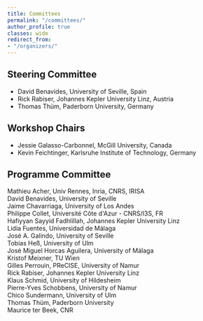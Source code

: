 ```yaml
---
title: Committees
permalink: "/committees/"
author_profile: true
classes: wide
redirect_from:
- "/organizers/"
---
```


## Steering Committee
* David Benavides, University of Seville, Spain
* Rick Rabiser, Johannes Kepler University Linz, Austria
* Thomas Thüm, Paderborn University, Germany

## Workshop Chairs
* Jessie Galasso-Carbonnel, McGill University, Canada
* Kevin Feichtinger, Karlsruhe Institute of Technology, Germany

## Programme Committee
Mathieu	Acher,  Univ Rennes, Inria, CNRS, IRISA	  
David	Benavides, University of Seville	  
Jaime	Chavarriaga,	University of Los Andes	  
Philippe	Collet, Université Côte d'Azur - CNRS/I3S, FR	  
Hafiyyan Sayyid	Fadhlillah, Johannes Kepler University Linz		   
Lidia	Fuentes,	Universidad de Málaga	  
José A.	Galindo,	University of Seville	  
Tobias	Heß,	University of Ulm	  
José Miguel	Horcas Aguilera,	University of Málaga   
Kristof Meixner,	TU Wien  
Gilles	Perrouin,	PReCISE, University of Namur	   
Rick	Rabiser,	Johannes Kepler University Linz	   
Klaus	Schmid,	University of Hildesheim   
Pierre-Yves	Schobbens,	University of Namur   
Chico	Sundermann,	University of Ulm   
Thomas	Thüm, Paderborn University   
Maurice	ter Beek, CNR   
 

